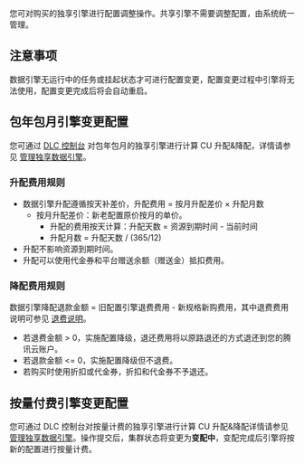 您可对购买的独享引擎进行配置调整操作。共享引擎不需要调整配置，由系统统一管理。

## 注意事项
数据引擎无运行中的任务或挂起状态才可进行配置变更，配置变更过程中引擎将无法使用，配置变更完成后将会自动重启。

## 包年包月引擎变更配置
您可通过 [DLC 控制台](https://console.cloud.tencent.com/dlc) 对包年包月的独享引擎进行计算 CU 升配&降配，详情请参见 [管理独享数据引擎](https://cloud.tencent.com/document/product/1342/65691)。

### 升配费用规则
- 数据引擎升配遵循按天补差价，升配费用 = 按月升配差价 × 升配月数
	- 按月升配差价：新老配置原价按月的单价。
		- 升配的费用按天计算：升配天数 = 资源到期时间 - 当前时间
		- 升配月数 = 升配天数 / (365/12)
- 升配不影响资源到期时间。
- 升配可以使用代金券和平台赠送余额（赠送金）抵扣费用。

### 降配费用规则
数据引擎降配退款金额 = 旧配置引擎退费费用 - 新规格新购费用，其中退费费用说明可参见 [退费说明](https://cloud.tencent.com/document/product/1342/68138)。
- 若退费金额 > 0，实施配置降级，退还费用将以原路退还的方式退还到您的腾讯云账户。
- 若退款金额 <= 0，实施配置降级但不退费。
- 若购买时使用折扣或代金券，折扣和代金券不予退还。

## 按量付费引擎变更配置
您可通过 DLC 控制台对按量计费的独享引擎进行计算 CU 升配&降配详情请参见 [管理独享数据引擎](https://cloud.tencent.com/document/product/1342/65691)。操作提交后，集群状态将变更为**变配中**，变配完成后引擎将按新的配置进行按量计费。

